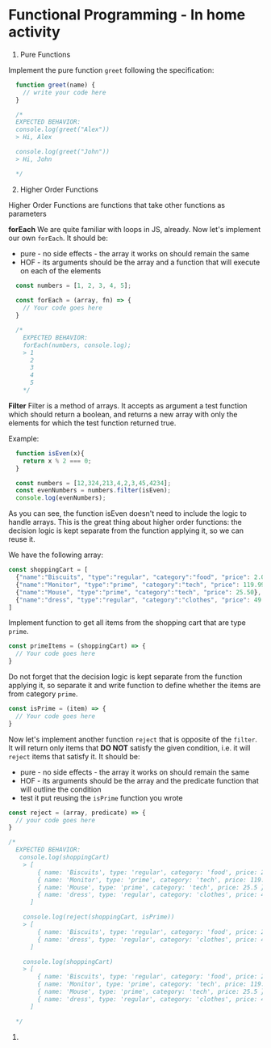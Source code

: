 # Functional Programming - In home activity

1. Pure Functions

Implement the pure function `greet` following the specification:

```js
  function greet(name) {
    // write your code here
  }

  /*
  EXPECTED BEHAVIOR:
  console.log(greet("Alex"))
  > Hi, Alex

  console.log(greet("John"))
  > Hi, John

  */
```

2. Higher Order Functions

Higher Order Functions are functions that take other functions as parameters

**forEach**
We are quite familiar with loops in JS, already. Now let's implement our own `forEach`. It should be:
 - pure - no side effects - the array it works on should remain the same
 - HOF - its arguments should be the array and a function that will execute on each of the elements

```js
  const numbers = [1, 2, 3, 4, 5];
  
  const forEach = (array, fn) => {
    // Your code goes here
  }

  /*
    EXPECTED BEHAVIOR:
    forEach(numbers, console.log);
    > 1
      2
      3
      4
      5
    */

```

**Filter**
Filter is a method of arrays. It accepts as argument a test function which should return a boolean, and returns a new array with only the elements for which the test function returned true.

Example:

```js
  function isEven(x){
    return x % 2 === 0;
  }

  const numbers = [12,324,213,4,2,3,45,4234];
  const evenNumbers = numbers.filter(isEven);
  console.log(evenNumbers);
```

As you can see, the function isEven doesn't need to include the logic to handle arrays. This is the great thing about higher order functions: the decision logic is kept separate from the function applying it, so we can reuse it.

We have the following array:

```js
const shoppingCart = [
  {"name":"Biscuits", "type":"regular", "category":"food", "price": 2.0},
  {"name":"Monitor", "type":"prime", "category":"tech", "price": 119.99},
  {"name":"Mouse", "type":"prime", "category":"tech", "price": 25.50},
  {"name":"dress", "type":"regular", "category":"clothes", "price": 49.90},
]
```

Implement function to get all items from the shopping cart that are type `prime`.

```js
const primeItems = (shoppingCart) => {
  // Your code goes here
}
```

Do not forget that the decision logic is kept separate from the function applying it, so separate it and write function to define whether the items are from category `prime`.

```js
const isPrime = (item) => {
  // Your code goes here
}
```

Now let's implement another function `reject` that is opposite of the `filter`. It will return only items that **DO NOT** satisfy the given condition, i.e. it will `reject` items that satisfy it. It should be:
 - pure - no side effects - the array it works on should remain the same
 - HOF - its arguments should be the array and the predicate function that will outline the condition
 - test it put reusing the `isPrime` function you wrote

```js
const reject = (array, predicate) => {
  // your code goes here
}

/*
  EXPECTED BEHAVIOR:
   console.log(shoppingCart)
    > [
        { name: 'Biscuits', type: 'regular', category: 'food', price: 2 },
        { name: 'Monitor', type: 'prime', category: 'tech', price: 119.99 },
        { name: 'Mouse', type: 'prime', category: 'tech', price: 25.5 },
        { name: 'dress', type: 'regular', category: 'clothes', price: 49.9 }
      ]

    console.log(reject(shoppingCart, isPrime))
    > [
        { name: 'Biscuits', type: 'regular', category: 'food', price: 2 },
        { name: 'dress', type: 'regular', category: 'clothes', price: 49.9 }
      ]

    console.log(shoppingCart)
    > [
        { name: 'Biscuits', type: 'regular', category: 'food', price: 2 },
        { name: 'Monitor', type: 'prime', category: 'tech', price: 119.99 },
        { name: 'Mouse', type: 'prime', category: 'tech', price: 25.5 },
        { name: 'dress', type: 'regular', category: 'clothes', price: 49.9 }
      ]

  */
```


1. 